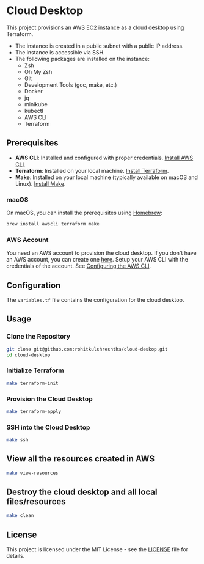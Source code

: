 # Cloud Desktop

This project provisions an AWS EC2 instance as a cloud desktop using Terraform. 

* The instance is created in a public subnet with a public IP address.
* The instance is accessible via SSH. 
* The following packages are installed on the instance:
  * Zsh
  * Oh My Zsh
  * Git
  * Development Tools (gcc, make, etc.)  
  * Docker
  * jq
  * minikube
  * kubectl
  * AWS CLI
  * Terraform

## Prerequisites

- **AWS CLI**: Installed and configured with proper credentials. [Install AWS CLI](https://docs.aws.amazon.com/cli/latest/userguide/install-cliv2.html).
- **Terraform**: Installed on your local machine. [Install Terraform](https://www.terraform.io/downloads.html).
- **Make**: Installed on your local machine (typically available on macOS and Linux). [Install Make](https://www.gnu.org/software/make/).

### macOS
On macOS, you can install the prerequisites using [Homebrew](https://brew.sh/):

```bash
brew install awscli terraform make
```

### AWS Account

You need an AWS account to provision the cloud desktop. If you don't have an AWS account, 
you can create one [here](https://aws.amazon.com/). Setup your AWS CLI with the credentials
of the account. See [Configuring the AWS CLI](https://docs.aws.amazon.com/cli/latest/userguide/cli-configure-quickstart.html).

## Configuration

The `variables.tf` file contains the configuration for the cloud desktop.

## Usage

### Clone the Repository

```bash
git clone git@github.com:rohitkulshreshtha/cloud-deskop.git 
cd cloud-desktop
```

### Initialize Terraform

```bash
make terraform-init
```

### Provision the Cloud Desktop

```bash
make terraform-apply
```

### SSH into the Cloud Desktop

```bash
make ssh
```

## View all the resources created in AWS
```bash
make view-resources
```

## Destroy the cloud desktop and all local files/resources

```bash
make clean
```

## License

This project is licensed under the MIT License - see the [LICENSE](LICENSE) file for details.
